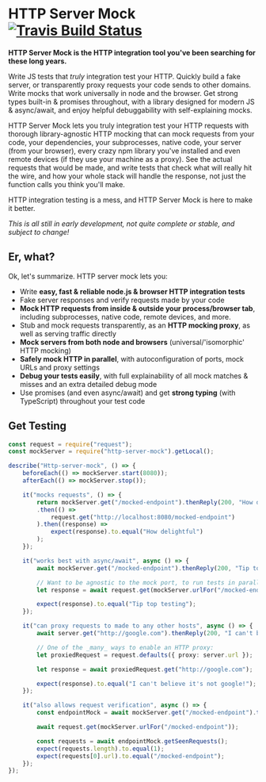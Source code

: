 # HTTP Server Mock [![Travis Build Status](https://img.shields.io/travis/pimterry/http-server-mock.svg)](https://travis-ci.org/pimterry/http-server-mock)

**HTTP Server Mock is the HTTP integration tool you've been searching for these long years.**

Write JS tests that _truly_ integration test your HTTP. Quickly build a fake server, or
transparently proxy requests your code sends to other domains. Write mocks that work
universally in node and the browser. Get strong types built-in & promises throughout,
with a library designed for modern JS & async/await, and enjoy helpful debuggability
with self-explaining mocks.

HTTP Server Mock lets you truly integration test your HTTP requests with thorough
library-agnostic HTTP mocking that can mock requests from your code, your dependencies,
your subprocesses, native code, your server (from your browser), every crazy npm library
you've installed and even remote devices (if they use your machine as a proxy). See
the actual requests that would be made, and write tests that check what will really
hit the wire, and how your whole stack will handle the response, not just the function
calls you think you'll make.

HTTP integration testing is a mess, and HTTP Server Mock is here to make it better.

_This is all still in early development, not quite complete or stable, and subject to change!_

## Er, what?

Ok, let's summarize. HTTP server mock lets you:

* Write **easy, fast & reliable node.js & browser HTTP integration tests**
* Fake server responses and verify requests made by your code
* **Mock HTTP requests from inside & outside your process/browser tab**, including subprocesses, native code, remote devices, and more.
* Stub and mock requests transparently, as an **HTTP mocking proxy**, as well as serving traffic directly
* **Mock servers from both node and browsers** (universal/'isomorphic' HTTP mocking)
* **Safely mock HTTP in parallel**, with autoconfiguration of ports, mock URLs and proxy settings
* **Debug your tests easily**, with full explainability of all mock matches & misses and an extra detailed debug mode
* Use promises (and even async/await) and get **strong typing** (with TypeScript) throughout your test code

## Get Testing

```typescript
const request = require("request");
const mockServer = require("http-server-mock").getLocal();

describe("Http-server-mock", () => {
    beforeEach(() => mockServer.start(8080));
    afterEach(() => mockServer.stop());

    it("mocks requests", () => {
        return mockServer.get("/mocked-endpoint").thenReply(200, "How delightful")
        .then(() =>
            request.get("http://localhost:8080/mocked-endpoint")
        ).then((response) =>
            expect(response).to.equal("How delightful")
        );
    });

    it("works best with async/await", async () => {
        await mockServer.get("/mocked-endpoint").thenReply(200, "Tip top testing")

        // Want to be agnostic to the mock port, to run tests in parallel? Try .urlFor():
        let response = await request.get(mockServer.urlFor("/mocked-endpoint"));

        expect(response).to.equal("Tip top testing");
    });

    it("can proxy requests to made to any other hosts", async () => {
        await server.get("http://google.com").thenReply(200, "I can't believe it's not google!");

        // One of the _many_ ways to enable an HTTP proxy:
        let proxiedRequest = request.defaults({ proxy: server.url });

        let response = await proxiedRequest.get("http://google.com");

        expect(response).to.equal("I can't believe it's not google!");
    });

    it("also allows request verification", async () => {
        const endpointMock = await mockServer.get("/mocked-endpoint").thenReply(200, "hmm?");

        await request.get(mockServer.urlFor("/mocked-endpoint"));

        const requests = await endpointMock.getSeenRequests();
        expect(requests.length).to.equal(1);
        expect(requests[0].url).to.equal("/mocked-endpoint");
    });
});
```
